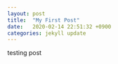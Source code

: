 ```yaml
---
layout: post
title:  "My First Post"
date:   2020-02-14 22:51:32 +0900
categories: jekyll update
---
```


testing post
